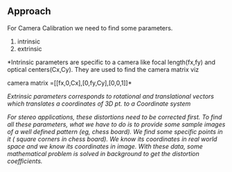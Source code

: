 ## Approach

For Camera Calibration we need to find some parameters.
1. intrinsic 
2. extrinsic

*Intrinsic parameters are specific to a camera like focal length(fx,fy) and optical centers(Cx,Cy). They are used to find the camera matrix viz 

camera matrix =[[fx,0,Cx],[0,fy,Cy],[0,0,1]]*

*Extrinsic parameters corresponds to rotational and translational vectors which translates a coordinates of 3D pt. to a Coordinate system*

*For stereo applications, these distortions need to be corrected first. To find all these parameters, what we have to do is to provide some sample images of a well defined pattern (eg, chess board). We find some specific points in it ( square corners in chess board). We know its coordinates in real world space and we know its coordinates in image. With these data, some mathematical problem is solved in background to get the distortion coefficients.*
